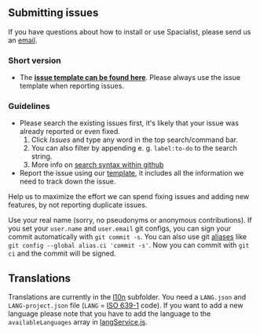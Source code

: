 ## Submitting issues
If you have questions about how to install or use Spacialist, please send us an [email](mailto:spacialist@escience.uni-tuebingen.de).

### Short version
- The [**issue template can be found here**][template]. Please always use the issue template when reporting issues.

### Guidelines
- Please search the existing issues first, it's likely that your issue was already reported or even fixed.
  1. Click _Issues_ and type any word in the top search/command bar.
  2. You can also filter by appending e. g. `label:to-do` to the search string.
  3. More info on [search syntax within github](https://help.github.com/articles/searching-issues)
- Report the issue using our [template][template], it includes all the information we need to track down the issue.

Help us to maximize the effort we can spend fixing issues and adding new features, by not reporting duplicate issues.

[template]: https://raw.githubusercontent.com/eScienceCenter/Spacialist/master/issue_template.md

Use your real name (sorry, no pseudonyms or anonymous contributions).
If you set your `user.name` and `user.email` git configs, you can sign your
commit automatically with `git commit -s`. You can also use git [aliases](https://git-scm.com/book/tr/v2/Git-Basics-Git-Aliases)
like `git config --global alias.ci 'commit -s'`. Now you can commit with
`git ci` and the commit will be signed.

## Translations
Translations are currently in the [l10n](https://github.com/eScienceCenter/Spacialist/tree/master/l10n) subfolder. You need a `LANG.json` and `LANG-project.json` file (`LANG` = [ISO 639-1](https://en.wikipedia.org/wiki/List_of_ISO_639-1_codes) code). If you want to add a new language please note that you have to add the language to the `availableLanguages` array in  [langService.js](https://github.com/eScienceCenter/Spacialist/blob/master/app/langService.js).
